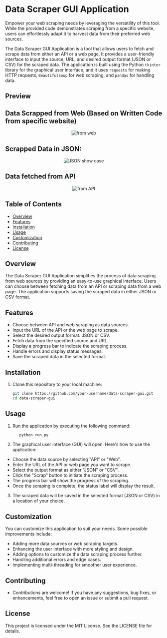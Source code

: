# Data Scraper GUI Application

Empower your web scraping needs by leveraging the versatility of this tool. While the provided code demonstrates scraping from a specific website, users can effortlessly adapt it to harvest data from their preferred web sources.

The Data Scraper GUI Application is a tool that allows users to fetch and scrape data from either an API or a web page. It provides a user-friendly interface to input the source, URL, and desired output format (JSON or CSV) for the scraped data. The application is built using the Python `tkinter` library for the graphical user interface, and it uses `requests` for making HTTP requests, `BeautifulSoup` for web scraping, and `pandas` for handling data.

## Preview

## Data Scrapped from Web (Based on Written Code from specific website)
<p align="center">
   <img src="https://github.com/Dev-Hooman/data-scrapper/assets/80707427/c7298b25-505f-46d3-be7e-f541b1eccc9a" alt="from web" />
</p>

## Scrapped Data in JSON:

<p align="center">
   <img src="https://github.com/Dev-Hooman/data-scrapper/assets/80707427/653f943b-db99-4e7f-aa1b-705234ccfbc2" alt="JSON show case" />
</p>

## Data fetched from API

<p align="center">
      <img src="https://github.com/Dev-Hooman/data-scrapper/assets/80707427/7494540b-cc1f-4771-8939-5f07c0470a3a" alt="from API" />
</p>



## Table of Contents

- [Overview](#overview)
- [Features](#features)
- [Installation](#installation)
- [Usage](#usage)
- [Customization](#customization)
- [Contributing](#contributing)
- [License](#license)

## Overview

The Data Scraper GUI Application simplifies the process of data scraping from web sources by providing an easy-to-use graphical interface. Users can choose between fetching data from an API or scraping data from a web page. The application supports saving the scraped data in either JSON or CSV format.

## Features

- Choose between API and web scraping as data sources.
- Input the URL of the API or the web page to scrape.
- Select the desired output format: JSON or CSV.
- Fetch data from the specified source and URL.
- Display a progress bar to indicate the scraping process.
- Handle errors and display status messages.
- Save the scraped data in the selected format.

## Installation

1. Clone this repository to your local machine:
   ```bash
   git clone https://github.com/your-username/data-scraper-gui.git
   cd data-scraper-gui
## Usage

1. Run the application by executing the following command:
   ```bash
      python run.py
2. The graphical user interface (GUI) will open. Here's how to use the application:

- Choose the data source by selecting "API" or "Web".
- Enter the URL of the API or web page you want to scrape.
- Select the output format as either "JSON" or "CSV".
- Click the "Scrap" button to initiate the scraping process.
- The progress bar will show the progress of the scraping.
- Once the scraping is complete, the status label will display the result.
  
3. The scraped data will be saved in the selected format (JSON or CSV) in a location of your choice.


## Customization
  
  You can customize this application to suit your needs. Some possible improvements include:

- Adding more data sources or web scraping targets.
- Enhancing the user interface with more styling and design.
- Adding options to customize the data scraping process further.
- Handling additional errors and edge cases.
- Implementing multi-threading for smoother user experience.
  
## Contributing
- Contributions are welcome! If you have any suggestions, bug fixes, or enhancements, feel free to open an issue or submit a pull request.

## License
This project is licensed under the MIT License. See the LICENSE file for details.

